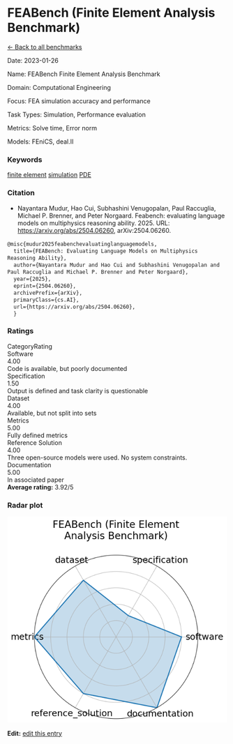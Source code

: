 # FEABench (Finite Element Analysis Benchmark)

<p><a class="md-button back-link" href="../">← Back to all benchmarks</a></p>
<div class="info-block meta-block">
  <p class="meta-row"><span class="meta-label">Date</span><span class="meta-sep">:</span> <span class="meta-value">2023-01-26</span></p>
  <p class="meta-row"><span class="meta-label">Name</span><span class="meta-sep">:</span> <span class="meta-value">FEABench  Finite Element Analysis Benchmark</span></p>
  <p class="meta-row"><span class="meta-label">Domain</span><span class="meta-sep">:</span> <span class="meta-value">Computational Engineering</span></p>
  <p class="meta-row"><span class="meta-label">Focus</span><span class="meta-sep">:</span> <span class="meta-value">FEA simulation accuracy and performance</span></p>
  <p class="meta-row"><span class="meta-label">Task Types</span><span class="meta-sep">:</span> <span class="meta-value">Simulation, Performance evaluation</span></p>
  <p class="meta-row"><span class="meta-label">Metrics</span><span class="meta-sep">:</span> <span class="meta-value">Solve time, Error norm</span></p>
  <p class="meta-row"><span class="meta-label">Models</span><span class="meta-sep">:</span> <span class="meta-value">FEniCS, deal.II</span></p>
</div>
<h3>Keywords</h3>

<div class="chips"><a class="chip chip-link" href="../#kw=finite%20element">finite element</a> <a class="chip chip-link" href="../#kw=simulation">simulation</a> <a class="chip chip-link" href="../#kw=PDE">PDE</a> </div>
<h3>Citation</h3>

- Nayantara Mudur, Hao Cui, Subhashini Venugopalan, Paul Raccuglia, Michael P. Brenner, and Peter Norgaard. Feabench: evaluating language models on multiphysics reasoning ability. 2025. URL: https://arxiv.org/abs/2504.06260, arXiv:2504.06260.

<pre><code class="language-bibtex">@misc{mudur2025feabenchevaluatinglanguagemodels,
  title={FEABench: Evaluating Language Models on Multiphysics Reasoning Ability}, 
  author={Nayantara Mudur and Hao Cui and Subhashini Venugopalan and Paul Raccuglia and Michael P. Brenner and Peter Norgaard},
  year={2025},
  eprint={2504.06260},
  archivePrefix={arXiv},
  primaryClass={cs.AI},
  url={https://arxiv.org/abs/2504.06260}, 
  }</code></pre>
<h3>Ratings</h3>
<div class="ratings-grid">
  <div class="ratings-head ratings-cell"><span>Category</span><span>Rating</span></div>
  <div class="rating-item">  <div class="rating-cat">Software</div>  <div class="rating-badge">4.00</div>  <div class="rating-bar"><span style="width:80%"></span></div>  <div class="rating-reason">Code is available, but poorly documented
</div></div><div class="rating-item">  <div class="rating-cat">Specification</div>  <div class="rating-badge">1.50</div>  <div class="rating-bar"><span style="width:30%"></span></div>  <div class="rating-reason">Output is defined and task clarity is questionable
</div></div><div class="rating-item">  <div class="rating-cat">Dataset</div>  <div class="rating-badge">4.00</div>  <div class="rating-bar"><span style="width:80%"></span></div>  <div class="rating-reason">Available, but not split into sets
</div></div><div class="rating-item">  <div class="rating-cat">Metrics</div>  <div class="rating-badge">5.00</div>  <div class="rating-bar"><span style="width:100%"></span></div>  <div class="rating-reason">Fully defined metrics
</div></div><div class="rating-item">  <div class="rating-cat">Reference Solution</div>  <div class="rating-badge">4.00</div>  <div class="rating-bar"><span style="width:80%"></span></div>  <div class="rating-reason">Three open-source models were used. No system constraints.
</div></div><div class="rating-item">  <div class="rating-cat">Documentation</div>  <div class="rating-badge">5.00</div>  <div class="rating-bar"><span style="width:100%"></span></div>  <div class="rating-reason">In associated paper
</div></div>
</div>
<div class="avg-rating">  <strong>Average rating:</strong> <span class="badge badge--meh badge--sm">3.92/5</span></div><h3>Radar plot</h3>

<div class="radar-wrap"><img class="radar-img" alt="FEABench (Finite Element Analysis Benchmark) radar" src="../../../tex/images/feabench_finite_element_analysis_benchmark_radar.png" /></div>

<p><strong>Edit:</strong> <a href="https://github.com/mlcommons-science/benchmark/tree/main/source">edit this entry</a></p>
